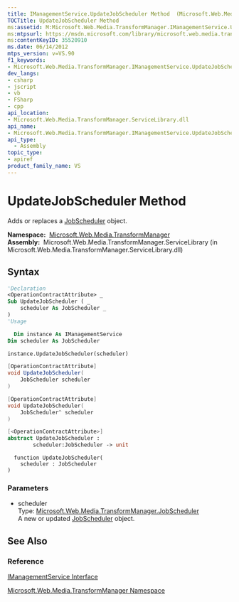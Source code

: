 ```yaml
---
title: IManagementService.UpdateJobScheduler Method  (Microsoft.Web.Media.TransformManager)
TOCTitle: UpdateJobScheduler Method
ms:assetid: M:Microsoft.Web.Media.TransformManager.IManagementService.UpdateJobScheduler(Microsoft.Web.Media.TransformManager.JobScheduler)
ms:mtpsurl: https://msdn.microsoft.com/library/microsoft.web.media.transformmanager.imanagementservice.updatejobscheduler(v=VS.90)
ms:contentKeyID: 35520910
ms.date: 06/14/2012
mtps_version: v=VS.90
f1_keywords:
- Microsoft.Web.Media.TransformManager.IManagementService.UpdateJobScheduler
dev_langs:
- csharp
- jscript
- vb
- FSharp
- cpp
api_location:
- Microsoft.Web.Media.TransformManager.ServiceLibrary.dll
api_name:
- Microsoft.Web.Media.TransformManager.IManagementService.UpdateJobScheduler
api_type:
  - Assembly
topic_type:
- apiref
product_family_name: VS
---
```


# UpdateJobScheduler Method

Adds or replaces a [JobScheduler](jobscheduler-class-microsoft-web-media-transformmanager.md) object.

**Namespace:**  [Microsoft.Web.Media.TransformManager](microsoft-web-media-transformmanager-namespace.md)  
**Assembly:**  Microsoft.Web.Media.TransformManager.ServiceLibrary (in Microsoft.Web.Media.TransformManager.ServiceLibrary.dll)

## Syntax

```vb
'Declaration
<OperationContractAttribute> _
Sub UpdateJobScheduler ( _
    scheduler As JobScheduler _
)
'Usage

  Dim instance As IManagementService
Dim scheduler As JobScheduler

instance.UpdateJobScheduler(scheduler)
```

```csharp
[OperationContractAttribute]
void UpdateJobScheduler(
    JobScheduler scheduler
)
```

```cpp
[OperationContractAttribute]
void UpdateJobScheduler(
    JobScheduler^ scheduler
)
```

``` fsharp
[<OperationContractAttribute>]
abstract UpdateJobScheduler : 
        scheduler:JobScheduler -> unit 
```

```jscript
  function UpdateJobScheduler(
    scheduler : JobScheduler
)
```

### Parameters

  - scheduler  
    Type: [Microsoft.Web.Media.TransformManager.JobScheduler](jobscheduler-class-microsoft-web-media-transformmanager.md)  
    A new or updated [JobScheduler](jobscheduler-class-microsoft-web-media-transformmanager.md) object.  

## See Also

### Reference

[IManagementService Interface](imanagementservice-interface-microsoft-web-media-transformmanager.md)

[Microsoft.Web.Media.TransformManager Namespace](microsoft-web-media-transformmanager-namespace.md)
